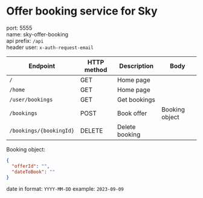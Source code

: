 # Offer booking service for Sky

port: 5555  
name: sky-offer-booking  
api prefix: `/api`  
header user: `x-auth-request-email`

| Endpoint                | HTTP method | Description    | Body           | 
|-------------------------|-------------|----------------|----------------|
| `/`                     | GET         | Home page      |                | 
| `/home`                 | GET         | Home page      |                | 
| `/user/bookings`        | GET         | Get bookings   |                | 
| `/bookings`             | POST        | Book offer     | Booking object | 
| `/bookings/{bookingId}` | DELETE      | Delete booking |                |

Booking object:

```json
{
  "offerId": "",
  "dateToBook": ""
}
```

date in format: `YYYY-MM-DD` example: `2023-09-09`
